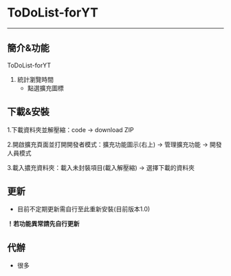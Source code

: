 # ToDoList-forYT
---
## 簡介&功能
ToDoList-forYT
1. 統計瀏覽時間
    - 點選擴充圖標 
 
## 下載&安裝
1.下載資料夾並解壓縮：code -> download ZIP 

2.開啟擴充頁面並打開開發者模式：擴充功能圖示(右上) -> 管理擴充功能 -> 開發人員模式

3.載入擃充資料夾：載入未封裝項目(載入解壓縮) -> 選擇下載的資料夾

## 更新
- 目前不定期更新需自行至此重新安裝(目前版本1.0)

**__！若功能異常請先自行更新__**

## 代辦
- 很多
